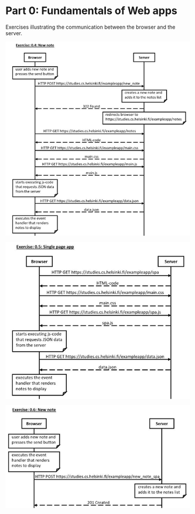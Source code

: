 # Part 0: Fundamentals of Web apps

Exercises illustrating the communication between the browser and the server.

![](/part0/P0_EX_04.JPG)


![](/part0/P0_EX_05.JPG)


![](/part0/P0_EX_06.JPG)
